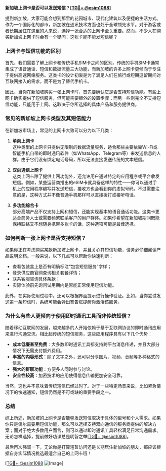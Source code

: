 **新加坡上网卡是否可以发送短信？[[TG💪+ @esim1088](https://t.me/s/esim1088)]**

提到新加坡，大家可能会想到那里的花园城市、现代化建筑以及便捷的生活方式。作为一个国际化的都市，新加坡在通讯技术方面也处于全球领先水平。对于游客或者长期居住在这里的人来说，选择一张合适的上网卡至关重要。然而，不少人在购买新加坡上网卡时会有一个疑问：这张卡能不能发短信呢？

### 上网卡与短信功能的区别

首先，我们需要了解上网卡和传统手机SIM卡之间的区别。传统的手机SIM卡通常集成了语音通话、短信和数据流量三大功能，而新加坡的许多上网卡更倾向于专注于提供高速网络服务。这类卡的设计初衷是为了满足人们在旅行或短期逗留期间对互联网接入的需求，而不是为了替代手机卡。

因此，当你在新加坡购买一张上网卡时，首先要确认它是否支持短信功能。有些上网卡确实提供了短信服务，但可能需要额外的设置步骤；而另一些则完全不支持短信功能，只能用于上网。这取决于你所选择的具体产品和服务提供商。

### 常见的新加坡上网卡类型及其短信能力

在新加坡市场上，常见的上网卡大致可以分为以下几类：

1. **单向上网卡**  
   这种类型的上网卡只提供无限制的数据流量服务，适合那些主要依靠Wi-Fi或智能手机自带的即时通讯软件（如WhatsApp、Telegram等）来发送信息的人群。由于它们没有绑定电话号码，所以无法直接发送传统的文本短信。

2. **双向通信上网卡**  
   这类上网卡除了提供上网功能外，还允许用户通过特定的应用程序或平台收发短信。例如，某些运营商推出的eSIM卡就具备这样的特性——你可以通过手机上的应用程序编写并发送短信，接收方也会看到你的虚拟号码。不过需要注意的是，这种方式并不像普通手机那样可以直接拨打或接听电话。

3. **多功能综合卡**  
   部分高端产品不仅支持上网和短信，还能实现基本的语音通话功能。这类卡更适合商务人士或需要频繁联系客户的用户群体。如果你希望在新加坡期间既能保持联络又不想随身携带多张卡的话，这种选项可能是最佳选择。

### 如何判断一张上网卡是否支持短信？

如果你正在考虑购买某款新加坡上网卡，并且关心其短信功能，请务必仔细阅读产品说明文档。一般来说，以下几点可以帮助你快速判断：

- 查看包装盒上是否有明确标注“包含短信服务”字样；
- 登录供应商官网查询相关套餐详情；
- 联系客服咨询具体条款；
- 实际体验前先询问试用期内是否能正常使用短信功能。

此外，在实际使用过程中，还可以根据界面提示进行操作验证。比如，当你尝试发送第一条短信时，系统可能会弹出警告框提醒你激活该服务。

### 为什么有些人更倾向于使用即时通讯工具而非传统短信？

随着移动互联网的发展，越来越多的人开始依赖于基于互联网协议的即时通讯应用来进行沟通交流。相比起传统的短信服务，这些应用程序具有以下几个优势：

- **成本低廉甚至免费**：大多数即时通讯工具都支持跨平台消息传递，并且大部分情况下无需支付额外费用。
- **丰富的内容形式**：除了文字之外，还可以分享图片、视频、音频等多种格式的信息。
- **强大的群聊功能**：方便多人同时参与讨论。
- **安全性较高**：加密技术的应用使得信息传输更加安全可靠。

当然，这也并不意味着传统短信已经过时了。对于一些特定场景来说，比如紧急情况下的快速通知，短信仍然是不可或缺的重要手段之一。

### 总结

综上所述，新加坡的上网卡是否能够发送短信取决于具体的型号和个人需求。如果你只是偶尔需要用短信功能，那么可以选择支持双向通信的服务商提供的解决方案；而对于绝大多数用户而言，则可以通过即时通讯工具轻松满足日常沟通需求。无论怎样选择，提前做好功课总是明智之举[[TG💪+ @esim1088](https://t.me/s/esim1088)]。

最后再次强调一下，无论你是打算短暂访问还是长期居住新加坡的朋友，都应该根据自身实际情况挑选最适合自己的上网卡哦！

[[TG💪+ @esim1088](https://t.me/s/esim1088) ![Image](https://i.postimg.cc/4NQfJmqS/Snipaste-2025-05-13-00-14-12.png)]